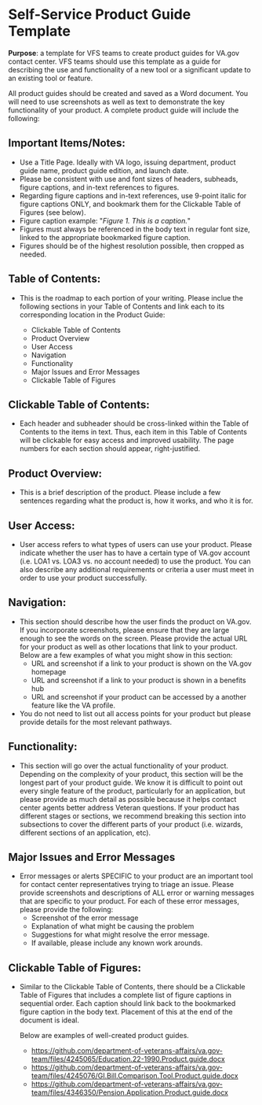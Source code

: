 # **Self-Service Product Guide Template** 

**Purpose**: a template for VFS teams to create product guides for VA.gov contact center. VFS teams should use this template as a guide for describing the use and functionality of a new tool or a significant update to an existing tool or feature.

All product guides should be created and saved as a Word document. You will need to use screenshots as well as text to demonstrate the key functionality of your product. A complete product guide will include the following:

## **Important Items/Notes:**
  
  - Use a Title Page. Ideally with VA logo, issuing department, product guide name, product guide edition, and launch date.
  - Please be consistent with use and font sizes of headers, subheads, figure captions, and in-text references to figures. 
  - Regarding figure captions and in-text references, use 9-point italic for figure captions ONLY, and bookmark them for the Clickable Table of Figures (see below).
  - Figure caption example: "_Figure 1. This is a caption._" 
  - Figures must always be referenced in the body text in regular font size, linked to the appropriate bookmarked figure caption.
  - Figures should be of the highest resolution possible, then cropped as needed. 

## **Table of Contents:**
- This is the roadmap to each portion of your writing. Please inclue the following sections in your Table of Contents and link each to its corresponding location in the Product Guide:
  
  - Clickable Table of Contents
  - Product Overview
  - User Access
  - Navigation
  - Functionality
  - Major Issues and Error Messages
  - Clickable Table of Figures

## **Clickable Table of Contents:**
- Each header and subheader should be cross-linked within the Table of Contents to the items in text. Thus, each item in this Table of Contents will be clickable for easy access and improved usability. The page numbers for each section should appear, right-justified.

## **Product Overview:**
- This is a brief description of the product. Please include a few sentences regarding what the product is, how it works, and who it is for.

## **User Access:**
- User access refers to what types of users can use your product. Please indicate whether the user has to have a certain type of VA.gov account (i.e. LOA1 vs. LOA3 vs. no account needed) to use the product. You can also describe any additional requirements or criteria a user must meet in order to use your product successfully.  

## **Navigation:**
- This section should describe how the user finds the product on VA.gov.  If you incorporate screenshots, please ensure that they are large enough to see the words on the screen. Please provide the actual URL for your product as well as other locations that link to your product. Below are a few examples of what you might show in this section:
  - URL and screenshot if a link to your product is shown on the VA.gov homepage
  - URL and screenshot if a link to your product is shown in a benefits hub
  - URL and screenshot if your product can be accessed by a another feature like the VA profile. 
- You do not need to list out all access points for your product but please provide details for the most relevant pathways. 

## **Functionality:**
- This section will go over the actual functionality of your product. Depending on the complexity of your product, this section will be the longest part of your product guide. We know it is difficult to point out every single feature of the product, particularly for an application, but please provide as much detail as possible because it helps contact center agents better address Veteran questions. If your product has different stages or sections, we recommend breaking this section into subsections to cover the different parts of your product (i.e. wizards, different sections of an application, etc). 

## **Major Issues and Error Messages**
- Error messages or alerts SPECIFIC to your product are an important tool for contact center representatives trying to triage an issue. Please provide screenshots and descriptions of ALL error or warning messages that are specific to your product. For each of these error messages, please provide the following: 
     - Screenshot of the error message
     - Explanation of what might be causing the problem
     - Suggestions for what might resolve the error message. 
     - If available, please include any known work arounds.

## **Clickable Table of Figures:**
- Similar to the Clickable Table of Contents, there should be a Clickable Table of Figures that includes a complete list of figure captions in sequential order. Each caption should link back to the bookmarked figure caption in the body text. Placement of this at the end of the document is ideal. 

     
     
     Below are examples of well-created product guides.
     
     - https://github.com/department-of-veterans-affairs/va.gov-team/files/4245065/Education.22-1990.Product.guide.docx
     - https://github.com/department-of-veterans-affairs/va.gov-team/files/4245076/GI.Bill.Comparison.Tool.Product.guide.docx
     - https://github.com/department-of-veterans-affairs/va.gov-team/files/4346350/Pension.Application.Product.guide.docx

